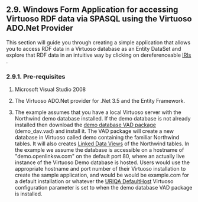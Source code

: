 <div id="installwfas" class="section">

<div class="titlepage">

<div>

<div>

## 2.9. Windows Form Application for accessing Virtuoso RDF data via SPASQL using the Virtuoso ADO.Net Provider

</div>

</div>

</div>

This section will guide you through creating a simple application that
allows you to access RDF data in a Virtuoso database as an Entity
DataSet and explore that RDF data in an intuitive way by clicking on
dereferenceable <a href="ch-rdfandsparql.html#rdfiriidtype" class="link"
title="16.1.1. IRI_ID Type">IRIs</a> .

<div id="installwfasintro" class="section">

<div class="titlepage">

<div>

<div>

### 2.9.1. Pre-requisites

</div>

</div>

</div>

<div class="orderedlist">

1.  Microsoft Visual Studio 2008

2.  The Virtuoso ADO.Net provider for .Net 3.5 and the Entity Framework.

3.  The example assumes that you have a local Virtuoso server with the
    Northwind demo database installed. If the demo database is not
    already installed then download the <a
    href="http://download.openlinksw.com/packages/5.0/virtuoso/demo_dav.vad"
    class="ulink" target="_top">demo database VAD package</a>
    (demo_dav.vad) and install it. The VAD package will create a new
    database in Virtuoso called demo containing the familiar Northwind
    tables. It will also creates
    <a href="rdfviewsrdbms.html" class="link"
    title="16.5. Linked Data Views over RDBMS Data Source">Linked Data
    Views</a> of the Northwind tables. In the example we assume the
    database is accessible on a hostname of "demo.openlinksw.com" on the
    default port 80, where an actually live instance of the Virtuoso
    Demo database is hosted. Users would use the appropriate hostname
    and port number of their Virtuoso installation to create the sample
    application, and would be would be example.com for a default
    installation or whatever the
    <a href="ch-server.html#ini_uriqa" class="link" title="[URIQA]">URIQA
    DefaultHost</a> Virtuoso configuration parameter is set to when the
    demo database VAD package is installed.

</div>

</div>

</div>
